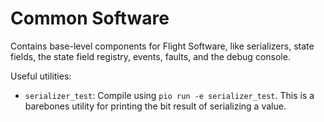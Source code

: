 # Common Software

Contains base-level components for Flight Software, like serializers, state fields, the state field registry, events, faults, and the debug console.

Useful utilities:
- `serializer_test`: Compile using `pio run -e serializer_test`. This is a barebones utility for printing the bit result of serializing a value.
